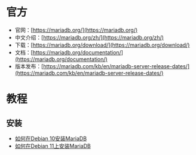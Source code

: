 # 官方
- 官网：[https://mariadb.org/](https://mariadb.org/)
- 中文介绍：[https://mariadb.org/zh/](https://mariadb.org/zh/)
- 下载：[https://mariadb.org/download/](https://mariadb.org/download/)
- 文档：[https://mariadb.org/documentation/](https://mariadb.org/documentation/)
- 版本发布：[https://mariadb.com/kb/en/mariadb-server-release-dates/](https://mariadb.com/kb/en/mariadb-server-release-dates/)

# 教程
## 安装
- [如何在Debian 10安装MariaDB](https://www.myfreax.com/how-to-install-mariadb-on-debian-10/)
- [如何在Debian 11上安装MariaDB](https://juejin.cn/post/7162821689133236261)